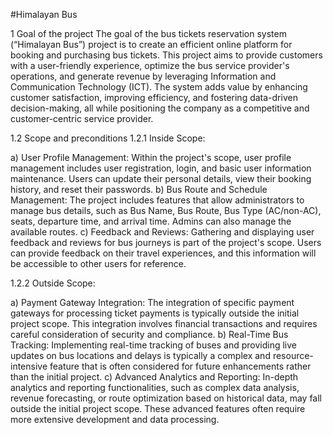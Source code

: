 #Himalayan Bus

1	Goal of the project
The goal of the bus tickets reservation system (“Himalayan Bus”) project is to create an efficient online platform for booking and purchasing bus tickets. This project aims to provide customers with a user-friendly experience, optimize the bus service provider's operations, and generate revenue by leveraging Information and Communication Technology (ICT). The system adds value by enhancing customer satisfaction, improving efficiency, and fostering data-driven decision-making, all while positioning the company as a competitive and customer-centric service provider.

1.2	Scope and preconditions
1.2.1	Inside Scope:

a)	User Profile Management: Within the project's scope, user profile management includes user registration, login, and basic user information maintenance. Users can update their personal details, view their booking history, and reset their passwords.
b)	Bus Route and Schedule Management: The project includes features that allow administrators to manage bus details, such as Bus Name, Bus Route, Bus Type (AC/non-AC), seats, departure time, and arrival time. Admins can also manage the available routes.
c)	Feedback and Reviews: Gathering and displaying user feedback and reviews for bus journeys is part of the project's scope. Users can provide feedback on their travel experiences, and this information will be accessible to other users for reference.

1.2.2	Outside Scope:

a)	Payment Gateway Integration: The integration of specific payment gateways for processing ticket payments is typically outside the initial project scope. This integration involves financial transactions and requires careful consideration of security and compliance.
b)	Real-Time Bus Tracking: Implementing real-time tracking of buses and providing live updates on bus locations and delays is typically a complex and resource-intensive feature that is often considered for future enhancements rather than the initial project.
c)	Advanced Analytics and Reporting: In-depth analytics and reporting functionalities, such as complex data analysis, revenue forecasting, or route optimization based on historical data, may fall outside the initial project scope. These advanced features often require more extensive development and data processing.
